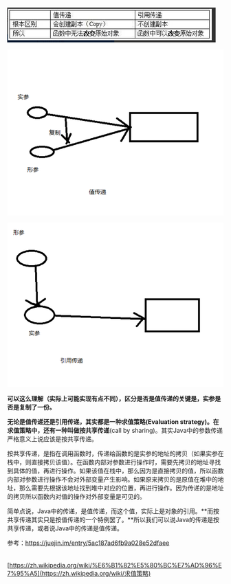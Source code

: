 ![img](../img/Java中只有值传递/Java中只有值传递1.png)

![img](../img/Java中只有值传递/Java中只有值传递2.png)

![img](../img/Java中只有值传递/Java中只有值传递3.png)

**可以这么理解（实际上可能实现有点不同），区分是否是值传递的关键是，实参是否是复制了一份。**

**无论是值传递还是引用传递，其实都是一种求值策略(Evaluation strategy)。**在求值策略中，还有一种叫做按**共享传递**(call by sharing)。其实Java中的参数传递严格意义上说应该是按共享传递。

按共享传递，是指在调用函数时，传递给函数的是实参的地址的拷贝（如果实参在栈中，则直接拷贝该值）。在函数内部对参数进行操作时，需要先拷贝的地址寻找到具体的值，再进行操作。如果该值在栈中，那么因为是直接拷贝的值，所以函数内部对参数进行操作不会对外部变量产生影响。如果原来拷贝的是原值在堆中的地址，那么需要先根据该地址找到堆中对应的位置，再进行操作。因为传递的是地址的拷贝所以函数内对值的操作对外部变量是可见的。

简单点说，Java中的传递，是值传递，而这个值，实际上是对象的引用。**而按共享传递其实只是按值传递的一个特例罢了。**所以我们可以说Java的传递是按共享传递，或者说Java中的传递是值传递。



参考：https://juejin.im/entry/5ac187ad6fb9a028e52dfaee

　　　[https://zh.wikipedia.org/wiki/%E6%B1%82%E5%80%BC%E7%AD%96%E7%95%A5](https://zh.wikipedia.org/wiki/求值策略)